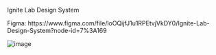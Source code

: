 Ignite Lab Design System
<br />
<p>Figma: https://www.figma.com/file/loOQijfJ1u1RPEtvjVkDY0/Ignite-Lab-Design-System?node-id=7%3A169</p>


![image](https://user-images.githubusercontent.com/86474551/195696702-c57bce35-bc3b-4494-90fe-d2e3f27a7980.png)
